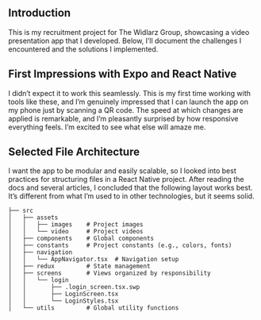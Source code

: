 ## Introduction

This is my recruitment project for The Widlarz Group, showcasing a video presentation app that I developed. Below, I’ll document the challenges I encountered and the solutions I implemented.

## First Impressions with Expo and React Native

I didn’t expect it to work this seamlessly. This is my first time working with tools like these, and I’m genuinely impressed that I can launch the app on my phone just by scanning a QR code. The speed at which changes are applied is remarkable, and I’m pleasantly surprised by how responsive everything feels. I’m excited to see what else will amaze me.

## Selected File Architecture

I want the app to be modular and easily scalable, so I looked into best practices for structuring files in a React Native project. After reading the docs and several articles, I concluded that the following layout works best. It’s different from what I’m used to in other technologies, but it seems solid.

```
├── src
│   ├── assets
│   │   ├── images    # Project images
│   │   └── video     # Project videos
│   ├── components    # Global components
│   ├── constants     # Project constants (e.g., colors, fonts)
│   ├── navigation
│   │   └── AppNavigator.tsx  # Navigation setup
│   ├── redux         # State management
│   ├── screens       # Views organized by responsibility
│   │   └── login
│   │       ├── .login_screen.tsx.swp
│   │       ├── LoginScreen.tsx
│   │       └── LoginStyles.tsx
│   └── utils         # Global utility functions
```
